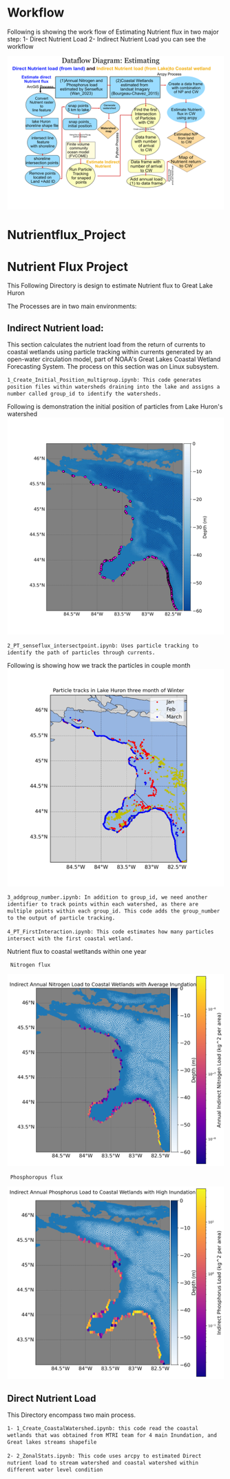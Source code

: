 # Workflow
Following is showing the work flow of Estimating Nutrient flux in two major step: 1- Direct Nutrient Load 2- Indirect Nutrient Load you can see the workflow

![work flow](./images/DFD_saminabolmaali_completedone.jpg)

# Nutrientflux_Project
# Nutrient Flux Project
This 
Following Directory is design to estimate Nutrient flux to Great Lake Huron 


The Processes are in two main environments:

## Indirect Nutrient load: 
This section calculates the nutrient load from the return of currents to coastal wetlands using particle tracking within currents generated by an open-water circulation model, part of NOAA's Great Lakes Coastal Wetland Forecasting System.
The process on this section was on Linux subsystem.

    1_Create_Initial_Position_multigroup.ipynb: This code generates position files within watersheds draining into the lake and assigns a number called group_id to identify the watersheds.
Following is demonstration the initial position of particles from Lake Huron's watershed 
![Inital Position](./images/initial_positions_LakeHuron_multigrouppoint_intersection.jpeg)

    2_PT_senseflux_intersectpoint.ipynb: Uses particle tracking to identify the path of particles through currents.
Following is showing how we track the particles in couple month
![particle tracking](./images/tracks_LakeHuron_JanFebMarch.jpeg)
    
    3_addgroup_number.ipynb: In addition to group_id, we need another identifier to track points within each watershed, as there are multiple points within each group_id. This code adds the group_number to the output of particle tracking.

    4_PT_FirstInteraction.ipynb: This code estimates how many particles intersect with the first coastal wetland.
Nutrient flux to coastal wetltands within one year 
    
     Nitrogen flux 

![average inundation](./images/WetLoadDistribution_AvgInun.png)

     Phosphoropus flux
![surge inundation](./images/WetLoadDistribution_AvgInun_ph.png)
## Direct Nutrient Load
This Directory encompass two main process.

    1- 1_Create_CoastalWatershed.ipynb: this code read the coastal wetlands that was obtained from MTRI team for 4 main Inundation, and Great lakes streams shapefile 

    2- 2_ZonalStats.ipynb: This code uses arcpy to estimated Direct nutrient load to stream watershed and coastal watershed within different water level condition

